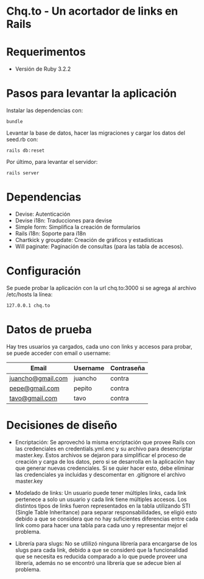 # Chq.to - Un acortador de links en Rails

# Requerimentos
* Versión de Ruby
3.2.2

# Pasos para levantar la aplicación
Instalar las dependencias con:
```
bundle
```
Levantar la base de datos, hacer las migraciones y cargar los datos del seed.rb con:
```
rails db:reset
```
Por último, para levantar el servidor:
```
rails server
```
# Dependencias
* Devise: Autenticación
* Devise i18n: Traducciones para devise
* Simple form: Simplifica la creación de formularios
* Rails i18n: Soporte para i18n
* Chartkick y groupdate: Creación de gráficos y estadísticas
* Will paginate: Paginación de consultas (para las tabla de accesos).  

# Configuración
Se puede probar la aplicación con la url chq.to:3000 si se agrega al archivo /etc/hosts la línea:
```
127.0.0.1 chq.to
```

# Datos de prueba
Hay tres usuarios ya cargados, cada uno con links y accesos para probar, se puede acceder con email o username:

| Email  | Username | Contraseña | 
| ----------------- | ------------- | ------------------- | 
| juancho@gmail.com | juancho       | contra              |
| pepe@gmail.com    | pepito        | contra              |
| tavo@gmail.com    | tavo          | contra              |

# Decisiones de diseño
* Encriptación: Se aprovechó la misma encriptación que provee Rails con las credenciales en credentials.yml.enc y su archivo para desencriptar master.key. Estos archivos se dejaron para simplificar el proceso de creación y carga de los datos, pero si se desarrolla en la aplicación hay que generar nuevas credenciales. Si se quier hacer esto, debe eliminar las credenciales ya incluidas y descomentar en .gitignore el archivo master.key

* Modelado de links: Un usuario puede tener múltiples links, cada link pertenece a solo un usuario y cada link tiene múltiples accesos. Los distintos tipos de links fueron representados en la tabla utilizando STI (Single Table Inheritance) para separar responsabilidades, se eligió esto debido a que se considera que no hay suficientes diferencias entre cada link como para hacer una tabla para cada uno y representar mejor el problema.

* Librería para slugs: No se utlilizó ninguna librería para encargarse de los slugs para cada link, debido a que se consideró que la funcionalidad que se necesita es reducida comparado a lo que puede proveer una librería, además no se encontró una librería que se adecue bien al problema.
